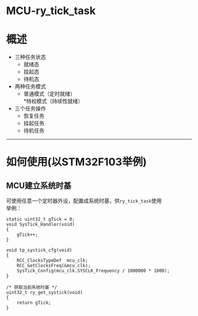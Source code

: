 # MCU-ry_tick_task
# 概述  
* 三种任务状态  
  * 就绪态  
  * 挂起态  
  * 待机态  
* 两种任务模式  
  * 普通模式（定时就绪）  
  *特权模式（持续性就绪）  
* 三个任务操作  
  * 恢复任务  
  * 挂起任务  
  * 待机任务  
---
# 如何使用(以STM32F103举例)  
## MCU建立系统时基  
可使用任意一个定时器外设，配置成系统时基，供`ry_tick_task`使用  
举例：  
```
static uint32_t gTick = 0;
void SysTick_Handler(void)
{
	gTick++;
}

void tp_systick_cfg(void)
{
	RCC_ClocksTypeDef  mcu_clk;
	RCC_GetClocksFreq(&mcu_clk);
	SysTick_Config(mcu_clk.SYSCLK_Frequency / 1000000 * 1000);
}

/* 获取当前系统时基 */
uint32_t ry_get_systick(void)
{
	return gTick;
}
```


